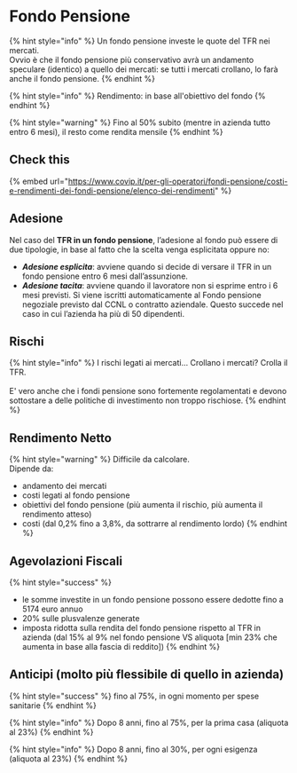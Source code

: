 # Fondo Pensione

{% hint style="info" %}
Un fondo pensione investe le quote del TFR nei mercati.\
Ovvio è che il fondo pensione più conservativo avrà un andamento speculare (identico) a quello dei mercati: se tutti i mercati crollano, lo farà anche il fondo pensione.
{% endhint %}

{% hint style="info" %}
Rendimento: in base all'obiettivo del fondo
{% endhint %}

{% hint style="warning" %}
Fino al 50% subito (mentre in azienda tutto entro 6 mesi), il resto come rendita mensile
{% endhint %}

## Check this

{% embed url="https://www.covip.it/per-gli-operatori/fondi-pensione/costi-e-rendimenti-dei-fondi-pensione/elenco-dei-rendimenti" %}

## Adesione

Nel caso del **TFR in un fondo pensione**, l’adesione al fondo può essere di due tipologie, in base al fatto che la scelta venga esplicitata oppure no:

* _**Adesione esplicita**_: avviene quando si decide di versare il TFR in un fondo pensione entro 6 mesi dall’assunzione.
* _**Adesione tacita**_: avviene quando il lavoratore non si esprime entro i 6 mesi previsti. Si viene iscritti automaticamente al Fondo pensione negoziale previsto dal CCNL o contratto aziendale. Questo succede nel caso in cui l’azienda ha più di 50 dipendenti.

## Rischi

{% hint style="info" %}
I rischi legati ai mercati... Crollano i mercati? Crolla il TFR.\
\
E' vero anche che i fondi pensione sono fortemente regolamentati e devono sottostare a delle politiche di investimento non troppo rischiose.&#x20;
{% endhint %}

## Rendimento Netto

{% hint style="warning" %}
Difficile da calcolare.\
Dipende da:

* andamento dei mercati
* costi legati al fondo pensione
* obiettivi del fondo pensione (più aumenta il rischio, più aumenta il rendimento atteso)
* costi (dal 0,2% fino a 3,8%, da sottrarre al rendimento lordo)
{% endhint %}

## Agevolazioni Fiscali

{% hint style="success" %}
* le somme investite in un fondo pensione possono essere dedotte fino a 5174 euro annuo
* 20% sulle plusvalenze generate
* imposta ridotta sulla rendita del fondo pensione rispetto al TFR in azienda (dal 15% al 9% nel fondo pensione VS aliquota \[min 23% che aumenta in base alla fascia di reddito])
{% endhint %}

## Anticipi (molto più flessibile di quello in azienda)

{% hint style="success" %}
fino al 75%, in ogni momento per spese sanitarie
{% endhint %}

{% hint style="info" %}
Dopo 8 anni, fino al 75%, per la prima casa (aliquota al 23%)
{% endhint %}

{% hint style="info" %}
Dopo 8 anni, fino al 30%, per ogni esigenza (aliquota al 23%)
{% endhint %}
